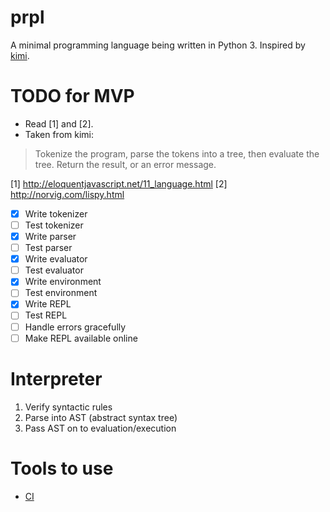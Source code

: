 # prpl
A minimal programming language being written in Python 3. Inspired by [kimi](https://github.com/vakila/kimi).

# TODO for MVP
- Read [1] and [2].
- Taken from kimi:
>Tokenize the program, parse the tokens into a tree, then evaluate the tree. Return the result, or an error message.

[1] http://eloquentjavascript.net/11_language.html
[2] http://norvig.com/lispy.html

- [x] Write tokenizer
- [ ] Test tokenizer
- [x] Write parser
- [ ] Test parser
- [x] Write evaluator 
- [ ] Test evaluator
- [x] Write environment 
- [ ] Test environment 
- [x] Write REPL 
- [ ] Test REPL
- [ ] Handle errors gracefully
- [ ] Make REPL available online
 
# Interpreter
1. Verify syntactic rules
2. Parse into AST (abstract syntax tree)
3. Pass AST on to evaluation/execution

# Tools to use
- [CI](https://circleci.com/)
